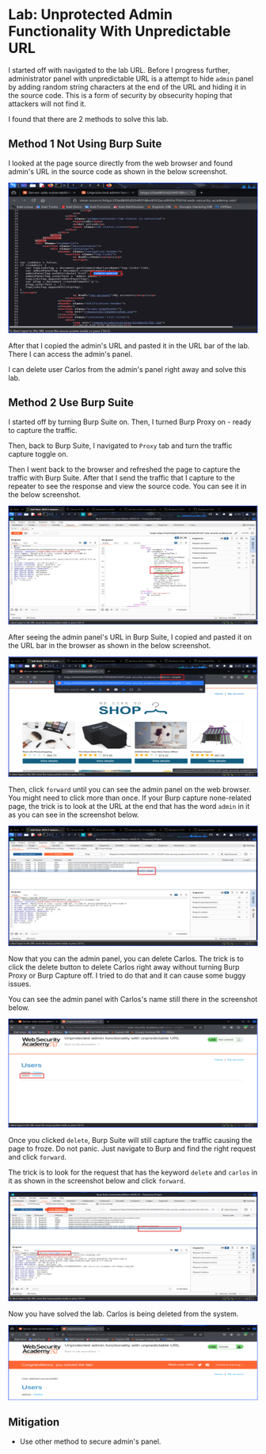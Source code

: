 # Lab: Unprotected Admin Functionality With Unpredictable URL

I started off with navigated to the lab URL. Before I progress further, administrator panel with unpredictable URL is a attempt to hide `admin` panel by adding random string characters at the end of the URL and hiding it in the source code. This is a form of security by obsecurity hoping that attackers will not find it.

I found that there are 2 methods to solve this lab.

## Method 1 Not Using Burp Suite

I looked at the page source directly from the web browser and found admin's URL in the source code as shown in the below screenshot.

![lookAtTheLabSourceCodeDirectlyWithoutBurp](Images/PortSwiggerAccessControl-lab2-0.png)

After that I copied the admin's URL and pasted it in the URL bar of the lab. There I can access the admin's panel.

I can delete user Carlos from the admin's panel right away and solve this lab.

## Method 2 Use Burp Suite

I started off by turning Burp Suite on. Then, I turned Burp Proxy on - ready to capture the traffic.

Then, back to Burp Suite, I navigated to `Proxy` tab and turn the traffic capture toggle on.

Then I went back to the browser and refreshed the page to capture the traffic with Burp Suite. After that I send the traffic that I capture to the repeater to see the response and view the source code.
You can see it in the below screenshot.

![seeAdminURLthroughBurp](Images/PortSwiggerAccessControl-lab2-1.png)

After seeing the admin panel's URL in Burp Suite, I copied and pasted it on the URL bar in the browser as shown in the below screenshot.

![navigateToAdminURL](Images/PortSwiggerAccessControl-lab2-2.png)

Then, click `forward` until you can see the admin panel on the web browser. You might need to click more than once. If your Burp capture none-related page, the trick is to look at the URL at the end that has the word `admin` in it as you can see in the screenshot below.

![useBurpToCaptureAdminURL](Images/PortSwiggerAccessControl-lab2-3.png)

Now that you can the admin panel, you can delete Carlos. The trick is to click the delete button to delete Carlos right away without turning Burp Proxy or Burp Capture off. I tried to do that and it can cause some buggy issues.

You can see the admin panel with Carlos's name still there in the screenshot below.

![getAccessToAdminURL](Images/PortSwiggerAccessControl-lab2-4.png)

Once you clicked `delete`, Burp Suite will still capture the traffic causing the page to froze. Do not panic. Just navigate to Burp and find the right request and click `forward`.

The trick is to look for the request that has the keyword `delete` and `carlos` in it as shown in the screenshot below and click `forward`.

![deleteCarlosFromBurp](Images/PortSwiggerAccessControl-lab2-5.png)

Now you have solved the lab. Carlos is being deleted from the system.

![successfullyDeleteCarlos](Images/PortSwiggerAccessControl-lab2-6.png)

## Mitigation

+ Use other method to secure admin's panel.
